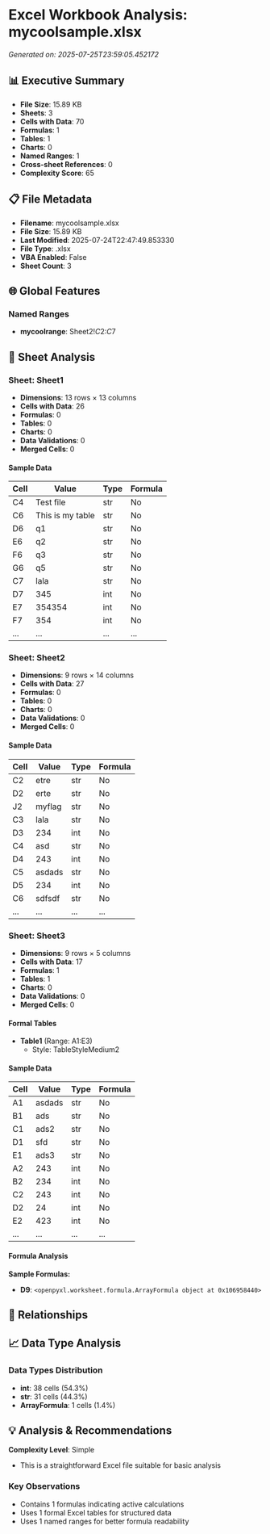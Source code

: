 # Excel Workbook Analysis: mycoolsample.xlsx

*Generated on: 2025-07-25T23:59:05.452172*

## 📊 Executive Summary

- **File Size**: 15.89 KB
- **Sheets**: 3
- **Cells with Data**: 70
- **Formulas**: 1
- **Tables**: 1
- **Charts**: 0
- **Named Ranges**: 1
- **Cross-sheet References**: 0
- **Complexity Score**: 65

## 📋 File Metadata

- **Filename**: mycoolsample.xlsx
- **File Size**: 15.89 KB
- **Last Modified**: 2025-07-24T22:47:49.853330
- **File Type**: .xlsx
- **VBA Enabled**: False
- **Sheet Count**: 3

## 🌐 Global Features

### Named Ranges

- **mycoolrange**: Sheet2!$C$2:$C$7

## 📄 Sheet Analysis

### Sheet: Sheet1

- **Dimensions**: 13 rows × 13 columns
- **Cells with Data**: 26
- **Formulas**: 0
- **Tables**: 0
- **Charts**: 0
- **Data Validations**: 0
- **Merged Cells**: 0

#### Sample Data

| Cell | Value | Type | Formula |
|------|-------|------|---------|
| C4 | Test file | str | No |
| C6 | This is my table | str | No |
| D6 | q1 | str | No |
| E6 | q2 | str | No |
| F6 | q3 | str | No |
| G6 | q5 | str | No |
| C7 | lala | str | No |
| D7 | 345 | int | No |
| E7 | 354354 | int | No |
| F7 | 354 | int | No |
| ... | ... | ... | ... | *(showing 10 of 26 cells)* |

### Sheet: Sheet2

- **Dimensions**: 9 rows × 14 columns
- **Cells with Data**: 27
- **Formulas**: 0
- **Tables**: 0
- **Charts**: 0
- **Data Validations**: 0
- **Merged Cells**: 0

#### Sample Data

| Cell | Value | Type | Formula |
|------|-------|------|---------|
| C2 | etre | str | No |
| D2 | erte | str | No |
| J2 | myflag | str | No |
| C3 | lala | str | No |
| D3 | 234 | int | No |
| C4 | asd | str | No |
| D4 | 243 | int | No |
| C5 | asdads | str | No |
| D5 | 234 | int | No |
| C6 | sdfsdf | str | No |
| ... | ... | ... | ... | *(showing 10 of 27 cells)* |

### Sheet: Sheet3

- **Dimensions**: 9 rows × 5 columns
- **Cells with Data**: 17
- **Formulas**: 1
- **Tables**: 1
- **Charts**: 0
- **Data Validations**: 0
- **Merged Cells**: 0

#### Formal Tables

- **Table1** (Range: A1:E3)
  - Style: TableStyleMedium2

#### Sample Data

| Cell | Value | Type | Formula |
|------|-------|------|---------|
| A1 | asdads | str | No |
| B1 | ads | str | No |
| C1 | ads2 | str | No |
| D1 | sfd | str | No |
| E1 | ads3 | str | No |
| A2 | 243 | int | No |
| B2 | 234 | int | No |
| C2 | 243 | int | No |
| D2 | 24 | int | No |
| E2 | 423 | int | No |
| ... | ... | ... | ... | *(showing 10 of 17 cells)* |

#### Formula Analysis

**Sample Formulas:**

- **D9**: `<openpyxl.worksheet.formula.ArrayFormula object at 0x106958440>`

## 🔗 Relationships

## 📈 Data Type Analysis

### Data Types Distribution

- **int**: 38 cells (54.3%)
- **str**: 31 cells (44.3%)
- **ArrayFormula**: 1 cells (1.4%)

## 💡 Analysis & Recommendations

**Complexity Level**: Simple
- This is a straightforward Excel file suitable for basic analysis

### Key Observations

- Contains 1 formulas indicating active calculations
- Uses 1 formal Excel tables for structured data
- Uses 1 named ranges for better formula readability
